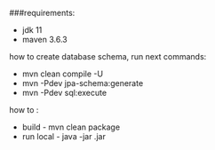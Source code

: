 ###requirements:
+ jdk 11
+ maven 3.6.3

how to create database schema, run next commands:
+ mvn clean compile -U
+ mvn -Pdev jpa-schema:generate
+ mvn -Pdev sql:execute

how to :
+ build - mvn clean package
+ run local - java -jar <jarname>.jar
